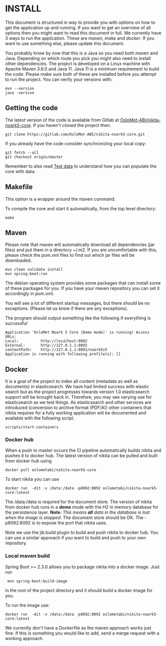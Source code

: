 # INSTALL

This document is structured in way to provide you with options on how to get the application up and running. If you want
to get an overview of all options then you might want to read this document in full. We currently have 3 ways to run the
application. These are _maven_, _make_ and _docker_. If you want to use something else, please update this document.

You probably know by now that this is a Java so you need both maven and Java. Depending on which route you pick you
might also need to install other dependencies. The project is developed on a Linux machine with Apache Maven 3.6.0 and
Java 11. Java 11 is a minimum requirement to build the code. Please make sure both of these are installed before you
attempt to run the project. You can verify your versions with:

    mvn --version
    java -version

## Getting the code

The latest version of the code is available from Gitlab at
[OsloMet-ABI/nikita-noark5-core](https://gitlab.com/OsloMet-ABI/nikita-noark5-core).
If you haven't cloned the project then:

    git clone https://gitlab.com/OsloMet-ABI/nikita-noark5-core.git

If you already have the code consider synchronizing your local copy:
    
    git fetch --all
    git checkout origin/master

Remember to also read [Test data](Testa-data.md) to understand how you can
populate the core with data.

## Makefile

This option is a wrapper around the maven command.

To compile the core and start it automatically, from the top level directory:

    make     

## Maven

Please note that maven will automatically download all dependencies (jar files)
and put them in a directory ~/.m2. If you are uncomfortable with this, please check the pom.xml files to find out which
jar files will be downloaded.

    mvn clean validate install
    mvn spring-boot:run

The debian operating system provides some packages that can install some of these packages for you. If you have your
maven repository you can set it accordingly in pom.xml.

You will see a lot of different startup messages, but there should be no exceptions. (Please let us know if there are
any exceptions).

The program should output something like the following if everything is successful

 	Application 'OsloMet Noark 5 Core (Demo mode)' is running! Access URLs:
 	Local: 			http://localhost:8092
 	External: 		http://127.0.1.1:8092
 	contextPath: 	http://127.0.1.1:8092/noark5v5
 	Application is running with following profile(s): [] 

## Docker

It is a goal of the project to index all content (metadata as well as documents) in elasticsearch. We have had limited
success with elastic search but as the project progresses towards version 1.0 elasticsearch support will be brought back
in. Therefore, you may see varying use for elasticsearch as we test things. As elasticsearch and other services are
introduced (conversion to archive format (PDF/A)) other containers that nikita requires for a fully working application
will be documented and available with the following script.

    scripts/start-containers

### Docker hub

When a push to master occurs the CI pipeline automatically builds nikita and pushes it to docker hub. The latest version
of nikita can be pulled and built from docker hub using

    docker pull oslometabi/nikita-noark5-core

To start nikita you can use

    docker run  -dit -v /data:/data -p8092:8092 oslometabi/nikita-noark5-core:latest

The /data:/data is required for the document store. The version of nikita from docker hub runs in a **demo** mode with
the H2 in memory database for the persistence layer. **Note**: _This means **all** data in the database is lost when the
image is stopped_. The document store should be OK. The -p8092:8092 is to expose the port that nikita uses.

Note we use the jib:build plugin to build and push nikita to docker hub. You can use a similar approach if you want to
build and push to your own repository.

### Local maven build

Spring Boot >= 2.3.0 allows you to package nikita into a docker image. Just run

     mvn spring-boot:build-image

in the root of the project directory and it should build a docker image for you.

To run the image use:

    docker run  -dit -v /data:/data -p8092:8092 oslometabi/nikita-noark5-core:latest

We currently don't have a Dockerfile as the maven approach works just fine. If this is something you would like to add,
send a merge request with a working approach.
